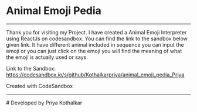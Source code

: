 # Animal Emoji Pedia
<hr>
Thank you for visiting my Project.
I have created a Animal Emoji Interpreter using ReactJs on 
codesandbox. You can find the link to the sandbox below 
given link.
It have different animal included in sequence you 
can input the emoji or you can just click on the
emoji you will find the meaning of what the 
emoji is actually used or says.

Link to the Sandbox: https://codesandbox.io/s/github/Kothalkarpriya/animal_emoji_pedia_Priya


Created with CodeSandbox

<hr>
# Developed by Priya Kothalkar
